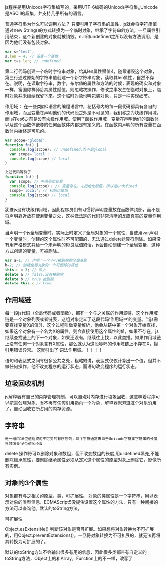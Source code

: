 js程序是用Unicode字符集编写的，采用UTF-6编码的Unicode字符集,,Unicode是ASCII的超集，并支持几乎所有的语言。

普通字符串为什么可以调用方法？
只要引用了字符串的属性，js就会将字符串值通过new String()的方式转换为一个临时对象，继承了字符串的方法，一旦属性引用结束，这个新创建的对象就被销毁。null和undefined之所以没有方法调用，是因为他们没有包装对象。
```js
var s='test';
s.len = 4; // 设置一个属性
var t=s.len; // undefined

```

第二行代码创建一个临时字符串对象，给其len属性赋值4，随即销毁这个对象，第三行通过原始的字符串值创建一个新字符串对象，读取其len属性，自然不存在。说明，在读取字符串，数字，布尔值的属性和方法的时候，表现的确实和对象一样，富国你禅师给其属性赋值，则忽略次操作，修改之事发生在临时对象上，临时对象并未继续保留下来。这个临时对象也叫包装对象，只是一种实现细节。


作用域：
  在一些类似C语言的编程语言中，花括号内的每一段代码都具有各自的作用域，而且变量在声明他们的代码段之外是不可见的，我们称之为块级作用域，而js在es6之前是没有块级作用域。使用了函数作用域，变量在声明他们的函数体以及这个函数体嵌套的任何函数体内都是有定义的。在函数内声明的所有变量在函数体内始终是可见的。
  ```js
  var scope='global';
  function fn() {
    console.log(scope); // undefined,而不是global
    var scope='local';
    console.log(scope) // local
  }

  上述代码等价于
  function fn() {
    var scope; // 声明局部变量
    console.log(scope)； // 变量存在，未初始化赋值，所以是undefined
    scope='local'; // 初始化赋值
    console.log(scope) // local
  }
  ```
  犹豫js没有块级作用域，因此程序员们有习惯将声明变量放在函数体顶部，而不是将声明靠近放在使用变量之处，这种做法是的代码非常清晰的反应真实的变量作用域。

  当声明一个js全局变量时，实际上时定义了全局对象的一个属性，当使用var声明一个变量时，创建的这个属性时不可配置的，无法通过delete运算符删除。如果没有用严格模式并给一个未声明的彬良赋值的话，js会自动创建一个全局变量，这种方式创建的变量，可被删除。

  ```js
  var a=1; // 声明了一个不可被删除的全局变量
  b=2; // 创建全局对象的一个可删除的属性
  this.c = 3; // 同上
  delete a // false,没有被删除
  delete b // true 被删除
  delete this.c // true
```

## 作用域链
  每一段js代码（全局代码或者函数），都有一个与之关联的作用域链，这个作用域链是一个对象列表或者链表，这组对象定义了这段代码‘作用域中’的变量。当js需要查找变量X的值时，这个过程叫做变量解析，他会从链中第一个对象开始查找，如果这个对象有一个名为X的属性，则会直接使用这个属性的值，如果不存在，js继续查找链上的下一个对象，如果还没有，继续往上找，以此类推。如果作用域链上没有任何一个对象含有X属性，那么就认为这段嗲吗的作用域链上不存在X，抛引用错误异常。
  这就引出了
  词法作用域。！！！！

语句和表达式之间有很多公共之处，粗略的讲，表达式仅仅计算出一个值，但并不做任何操作，他不改变程序的运行状态，而语句改变程序的运行状态。


## 垃圾回收机制
  js解释器有自己的内存管理机制，可以自动对内存进行垃圾回收，这意味着程序可以按需创建对象，当不再有任何引用指向一个对象，解释器就知道这个对象没用了，自动回收它所占用的内存资源。


  ## 字符串
    是一组由16位值组成的不可变的有序序列，每个字符通常来自于Unicode字符集字符串的长度是其所含16位值的个数

  delete 操作符可以删除对象和数组，但不改变数组的长度,用undefined填充,不能删除继承属性，要删除继承属性必须从定义这个属性的原型对象上删除它，影像所有实例。

  ## 对象的3个属性
  对象都有与之相关的原型，类，可扩展性。
  对象的类属性是一个字符串，用以表示对象的类型信息。ECMAScript5没提供设置这个属性的方法，只有一种间接的方法可以查询他。默认的toString方法，

  可扩展性

  Object.esExtensible() 判断该对象是否可扩展。如果想将对象转换为不可扩展的，用Object.preventExtensions()。一旦将对象转换为不可扩展的，就无法再将其转换为可扩展的了。

  默认的toString方法不会输出很多有用的信息，因此很多类都带有自定义的toString方法，Object上的和Array，Function上的不一样，改写了